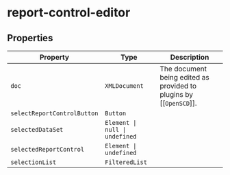 # report-control-editor

## Properties

| Property                    | Type                           | Description                                      |
|-----------------------------|--------------------------------|--------------------------------------------------|
| `doc`                       | `XMLDocument`                  | The document being edited as provided to plugins by [[`OpenSCD`]]. |
| `selectReportControlButton` | `Button`                       |                                                  |
| `selectedDataSet`           | `Element \| null \| undefined` |                                                  |
| `selectedReportControl`     | `Element \| undefined`         |                                                  |
| `selectionList`             | `FilteredList`                 |                                                  |
